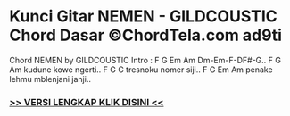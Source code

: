 
 # Kunci Gitar NEMEN - GILDCOUSTIC Chord Dasar ©ChordTela.com ad9ti


Chord NEMEN by GILDCOUSTIC Intro : F G Em Am Dm-Em-F-DF#-G.. F G Am kudune kowe ngerti.. F G C tresnoku nomer siji.. F G Em Am penake lehmu mblenjani janji..

###  <a href="https://shortlighzx.web.app?sq=Kunci Gitar NEMEN - GILDCOUSTIC Chord Dasar ©ChordTela.com"> >> VERSI LENGKAP KLIK DISINI << </a>
